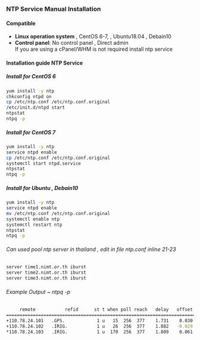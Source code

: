 ### NTP Service Manual Installation

#### Compatible

- **Linux operation system** , CentOS 6-7, , Ubuntu18.04 , Debain10
- **Control panel**: No control panel , Direct admin  
If you are using a cPanel/WHM is not required install ntp service

#### Installation guide NTP Service 

  ##### Install for CentOS 6
```bash
yum install -y ntp
chkconfig ntpd on
cp /etc/ntp.conf /etc/ntp.conf.original
/etc/init.d/ntpd start
ntpstat
ntpq -p
```

  ##### Install for CentOS 7
  ```bash
yum install -y ntp
service ntpd enable
cp /etc/ntp.conf /etc/ntp.conf.original
systemctl start ntpd.service
ntpstat
ntpq -p
  ``` 

  ##### Install for  Ubuntu , Debain10
  ```bash
yum install -y ntp
service ntpd enable
mv /etc/ntp.conf /etc/ntp.conf.original
systemctl enable ntp
systemctl restart ntp
ntpstat
ntpq -p
  ```

###### Can used pool ntp server in thailand , edit in file ntp.conf inline 21-23

```bash
server time1.nimt.or.th iburst
server time2.nimt.or.th iburst
server time3.nimt.or.th iburst
```

###### Example Output ~ ntpq -p
```bash
     remote           refid      st t when poll reach   delay   offset  jitter
==============================================================================
+110.78.24.101   .GPS.            1 u   15  256  377    1.731    0.030   0.028
+110.78.24.102   .IRIG.           1 u   26  256  377    1.882   -0.029   0.037
*110.78.24.103   .IRIG.           1 u  170  256  377    1.809    0.061   0.028
```
